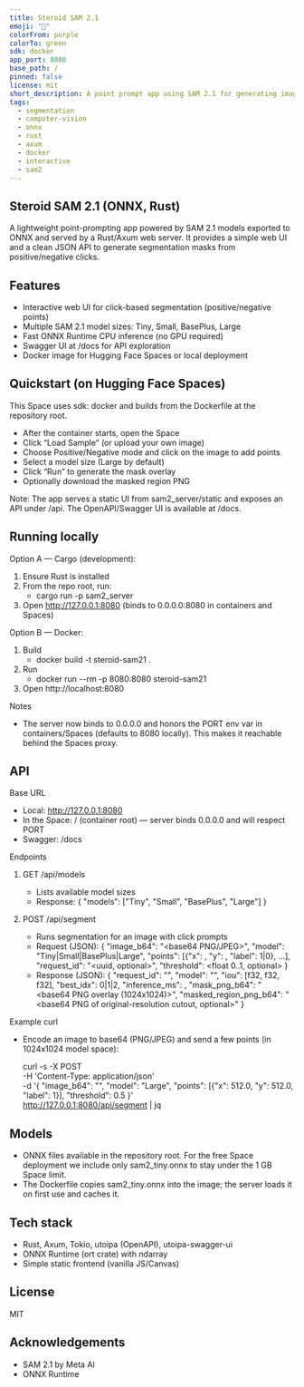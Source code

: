 ```yaml
---
title: Steroid SAM 2.1
emoji: "👀"
colorFrom: purple
colorTo: green
sdk: docker
app_port: 8080
base_path: /
pinned: false
license: mit
short_description: A point prompt app using SAM 2.1 for generating image masks.
tags:
  - segmentation
  - computer-vision
  - onnx
  - rust
  - axum
  - docker
  - interactive
  - sam2
---
```


## Steroid SAM 2.1 (ONNX, Rust)
A lightweight point-prompting app powered by SAM 2.1 models exported to ONNX and served by a Rust/Axum web server. It provides a simple web UI and a clean JSON API to generate segmentation masks from positive/negative clicks.

## Features
- Interactive web UI for click-based segmentation (positive/negative points)
- Multiple SAM 2.1 model sizes: Tiny, Small, BasePlus, Large
- Fast ONNX Runtime CPU inference (no GPU required)
- Swagger UI at /docs for API exploration
- Docker image for Hugging Face Spaces or local deployment


## Quickstart (on Hugging Face Spaces)
This Space uses sdk: docker and builds from the Dockerfile at the repository root.
- After the container starts, open the Space
- Click “Load Sample” (or upload your own image)
- Choose Positive/Negative mode and click on the image to add points
- Select a model size (Large by default)
- Click “Run” to generate the mask overlay
- Optionally download the masked region PNG

Note: The app serves a static UI from sam2_server/static and exposes an API under /api. The OpenAPI/Swagger UI is available at /docs.


## Running locally
Option A — Cargo (development):
1) Ensure Rust is installed
2) From the repo root, run:
   - cargo run -p sam2_server
3) Open http://127.0.0.1:8080 (binds to 0.0.0.0:8080 in containers and Spaces)

Option B — Docker:
1) Build
   - docker build -t steroid-sam21 .
2) Run
   - docker run --rm -p 8080:8080 steroid-sam21
3) Open http://localhost:8080

Notes
- The server now binds to 0.0.0.0 and honors the PORT env var in containers/Spaces (defaults to 8080 locally). This makes it reachable behind the Spaces proxy.


## API
Base URL
- Local: http://127.0.0.1:8080
- In the Space: / (container root) — server binds 0.0.0.0 and will respect PORT
- Swagger: /docs

Endpoints
1) GET /api/models
   - Lists available model sizes
   - Response: { "models": ["Tiny", "Small", "BasePlus", "Large"] }

2) POST /api/segment
   - Runs segmentation for an image with click prompts
   - Request (JSON):
     {
       "image_b64": "<base64 PNG/JPEG>",
       "model": "Tiny|Small|BasePlus|Large",
       "points": [{"x": <float>, "y": <float>, "label": 1|0}, ...],
       "request_id": "<uuid, optional>",
       "threshold": <float 0..1, optional>
     }
   - Response (JSON):
     {
       "request_id": "<uuid>",
       "model": "<chosen model>",
       "iou": [f32, f32, f32],
       "best_idx": 0|1|2,
       "inference_ms": <u128>,
       "mask_png_b64": "<base64 PNG overlay (1024x1024)>",
       "masked_region_png_b64": "<base64 PNG of original-resolution cutout, optional>"
     }

Example curl
- Encode an image to base64 (PNG/JPEG) and send a few points (in 1024x1024 model space):

  curl -s -X POST \
       -H 'Content-Type: application/json' \
       -d '{
            "image_b64": "<BASE64>",
            "model": "Large",
            "points": [{"x": 512.0, "y": 512.0, "label": 1}],
            "threshold": 0.5
          }' \
       http://127.0.0.1:8080/api/segment | jq


## Models
- ONNX files available in the repository root. For the free Space deployment we include only sam2_tiny.onnx to stay under the 1 GB Space limit.
- The Dockerfile copies sam2_tiny.onnx into the image; the server loads it on first use and caches it.


## Tech stack
- Rust, Axum, Tokio, utoipa (OpenAPI), utoipa-swagger-ui
- ONNX Runtime (ort crate) with ndarray
- Simple static frontend (vanilla JS/Canvas)


## License
MIT


## Acknowledgements
- SAM 2.1 by Meta AI
- ONNX Runtime

